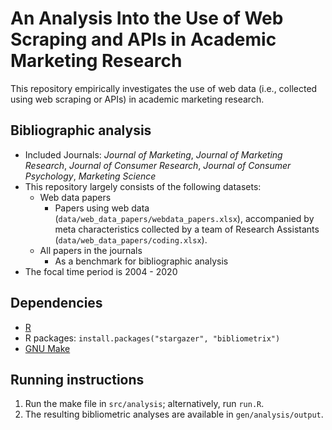 # An Analysis Into the Use of Web Scraping and APIs in Academic Marketing Research

This repository empirically investigates the use of web data (i.e., collected using web scraping or APIs) in academic marketing research.

## Bibliographic analysis

- Included Journals: *Journal of Marketing*, *Journal of Marketing Research*, *Journal of Consumer Research*, *Journal of Consumer Psychology*, *Marketing Science*
- This repository largely consists of the following datasets:
  - Web data papers
    - Papers using web data (`data/web_data_papers/webdata_papers.xlsx`), accompanied by meta characteristics collected by a team of Research Assistants (`data/web_data_papers/coding.xlsx`).
  - All papers in the journals
    - As a benchmark for bibliographic analysis
- The focal time period is 2004 - 2020


## Dependencies
- [R](https://tilburgsciencehub.com/get/R) 
- R packages: 
	`install.packages("stargazer", "bibliometrix")`
- [GNU Make](https://tilburgsciencehub.com/get/make)

## Running instructions

1. Run the make file in `src/analysis`; alternatively, run `run.R`.
2. The resulting bibliometric analyses are available in `gen/analysis/output`.